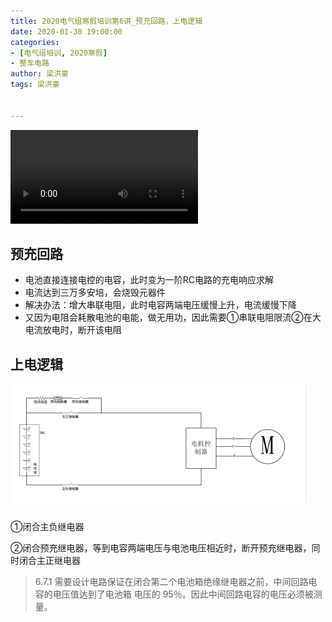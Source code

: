 ```yaml
---
title: 2020电气组寒假培训第6讲_预充回路，上电逻辑
date: 2020-01-30 19:00:00
categories:
- [电气组培训, 2020寒假]
- 整车电路
author: 梁洪豪
tags: 梁洪豪


---
```


<span></span>

<!-- More -->

<video src="@qiniu/fury教程/2020电气组寒假培训/第六讲.m4v" controls>您的浏览器不支持video标签</video>

## 预充回路

- 电池直接连接电控的电容，此时变为一阶RC电路的充电响应求解
- 电流达到三万多安培，会烧毁元器件
- 解决办法：增大串联电阻，此时电容两端电压缓慢上升，电流缓慢下降
- 又因为电阻会耗散电池的电能，做无用功，因此需要①串联电阻限流②在大电流放电时，断开该电阻



## 上电逻辑

![image-20200130134225870](2020电气组寒假培训第6讲_预充回路，上电逻辑/image-20200130134225870.png)

①闭合主负继电器

②闭合预充继电器，等到电容两端电压与电池电压相近时，断开预充继电器，同时闭合主正继电器

> 6.7.1 需要设计电路保证在闭合第二个电池箱绝缘继电器之前，中间回路电容的电压值达到了电池箱 电压的 95％。因此中间回路电容的电压必须被测量。